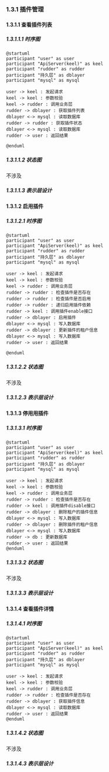 
### 1.3.1 插件管理

#### 1.3.1.1 查看插件列表

##### 1.3.1.1.1 时序图

```plantuml
@startuml
participant "user" as user
participant "ApiServer(keel)" as keel
participant "rudder" as rudder
participant "持久层" as dblayer
participant "mysql" as mysql

user -> keel : 发起请求
keel -> keel : 参数校验 
keel -> rudder : 调用业务层
rudder -> dblayer : 获取插件列表
dblayer <-> mysql : 读取数据库
rudder -> rudder : 获取插件状态
dblayer <-> mysql : 读取数据库
rudder -> user : 返回结果

@enduml
```

##### 1.3.1.1.2 状态图

不涉及

##### 1.3.1.1.3 表示层设计

#### 1.3.1.2 启用插件

##### 1.3.1.2.1 时序图

```plantuml
@startuml
participant "user" as user
participant "ApiServer(keel)" as keel
participant "rudder" as rudder
participant "持久层" as dblayer
participant "mysql" as mysql

user -> keel : 发起请求
keel -> keel : 参数校验 
keel -> rudder : 调用业务层
rudder -> rudder : 检查插件是否存在
rudder -> rudder : 检查插件是否启用
rudder -> rudder : 递归启用插件依赖
rudder -> keel : 调用插件enable接口
rudder -> dblayer : 启用插件
dblayer <-> mysql : 写入数据库
rudder -> dblayer : 更新插件的租户信息
dblayer <-> mysql : 写入数据库
rudder -> user : 返回结果

@enduml
```

##### 1.3.1.2.2 状态图

不涉及

##### 1.3.1.2.3 表示层设计

#### 1.3.1.3 停用用插件

##### 1.3.1.3.1 时序图

```plantuml
@startuml
participant "user" as user
participant "ApiServer(keel)" as keel
participant "rudder" as rudder
participant "持久层" as dblayer
participant "mysql" as mysql

user -> keel : 发起请求
keel -> keel : 参数校验 
keel -> rudder : 调用业务层
rudder -> rudder : 检查插件是否存在
rudder -> keel : 调用插件disable接口
rudder -> dblayer : 删除租户的插件信息
dblayer <-> mysql : 写入数据库
rudder -> dblayer : 删除插件的租户信息
dblayer <-> mysql : 写入数据库
rudder -> db : 更新数据库
rudder -> user : 返回结果
@enduml
```

##### 1.3.1.3.2 状态图

不涉及

##### 1.3.1.3.3 表示层设计

#### 1.3.1.4 查看插件详情

##### 1.3.1.4.1 时序图

```plantuml
@startuml
participant "user" as user
participant "ApiServer(keel)" as keel
participant "rudder" as rudder
participant "持久层" as dblayer
participant "mysql" as mysql

user -> keel : 发起请求
keel -> keel : 参数校验 
keel -> rudder : 调用业务层
rudder -> rudder : 检查插件是否存在
rudder -> dblayer : 获取插件信息
dblayer <-> mysql : 读取数据库
rudder -> user : 返回结果
@enduml
```

##### 1.3.1.4.2 状态图

不涉及

##### 1.3.1.4.3 表示层设计
